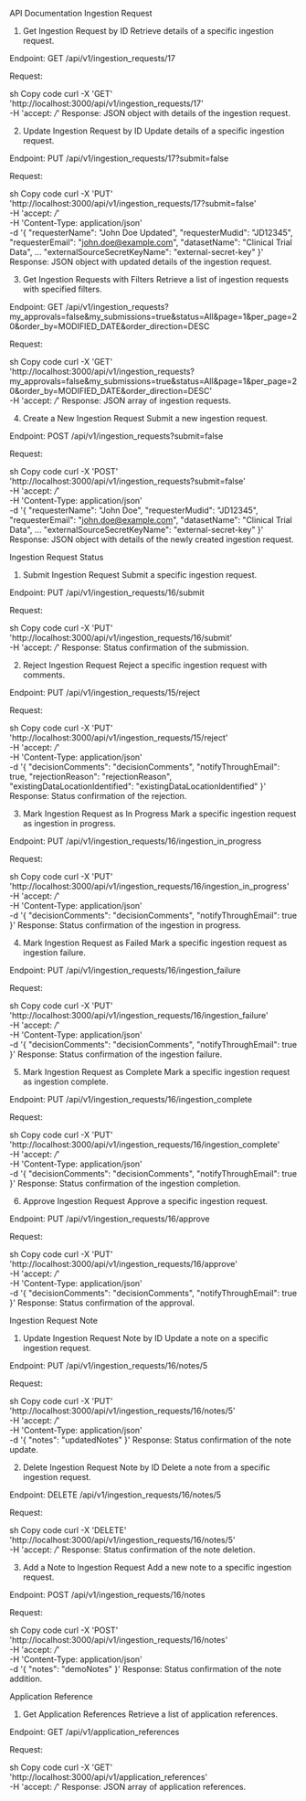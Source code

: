 API Documentation
Ingestion Request
1. Get Ingestion Request by ID
Retrieve details of a specific ingestion request.

Endpoint: GET /api/v1/ingestion_requests/17

Request:

sh
Copy code
curl -X 'GET' \
  'http://localhost:3000/api/v1/ingestion_requests/17' \
  -H 'accept: */*'
Response: JSON object with details of the ingestion request.

2. Update Ingestion Request by ID
Update details of a specific ingestion request.

Endpoint: PUT /api/v1/ingestion_requests/17?submit=false

Request:

sh
Copy code
curl -X 'PUT' \
  'http://localhost:3000/api/v1/ingestion_requests/17?submit=false' \
  -H 'accept: */*' \
  -H 'Content-Type: application/json' \
  -d '{
  "requesterName": "John Doe Updated",
  "requesterMudid": "JD12345",
  "requesterEmail": "john.doe@example.com",
  "datasetName": "Clinical Trial Data",
  ...
  "externalSourceSecretKeyName": "external-secret-key"
}'
Response: JSON object with updated details of the ingestion request.

3. Get Ingestion Requests with Filters
Retrieve a list of ingestion requests with specified filters.

Endpoint: GET /api/v1/ingestion_requests?my_approvals=false&my_submissions=true&status=All&page=1&per_page=20&order_by=MODIFIED_DATE&order_direction=DESC

Request:

sh
Copy code
curl -X 'GET' \
  'http://localhost:3000/api/v1/ingestion_requests?my_approvals=false&my_submissions=true&status=All&page=1&per_page=20&order_by=MODIFIED_DATE&order_direction=DESC' \
  -H 'accept: */*'
Response: JSON array of ingestion requests.

4. Create a New Ingestion Request
Submit a new ingestion request.

Endpoint: POST /api/v1/ingestion_requests?submit=false

Request:

sh
Copy code
curl -X 'POST' \
  'http://localhost:3000/api/v1/ingestion_requests?submit=false' \
  -H 'accept: */*' \
  -H 'Content-Type: application/json' \
  -d '{
  "requesterName": "John Doe",
  "requesterMudid": "JD12345",
  "requesterEmail": "john.doe@example.com",
  "datasetName": "Clinical Trial Data",
  ...
  "externalSourceSecretKeyName": "external-secret-key"
}'
Response: JSON object with details of the newly created ingestion request.

Ingestion Request Status
1. Submit Ingestion Request
Submit a specific ingestion request.

Endpoint: PUT /api/v1/ingestion_requests/16/submit

Request:

sh
Copy code
curl -X 'PUT' \
  'http://localhost:3000/api/v1/ingestion_requests/16/submit' \
  -H 'accept: */*'
Response: Status confirmation of the submission.

2. Reject Ingestion Request
Reject a specific ingestion request with comments.

Endpoint: PUT /api/v1/ingestion_requests/15/reject

Request:

sh
Copy code
curl -X 'PUT' \
  'http://localhost:3000/api/v1/ingestion_requests/15/reject' \
  -H 'accept: */*' \
  -H 'Content-Type: application/json' \
  -d '{
  "decisionComments": "decisionComments",
  "notifyThroughEmail": true,
  "rejectionReason": "rejectionReason",
  "existingDataLocationIdentified": "existingDataLocationIdentified"
}'
Response: Status confirmation of the rejection.

3. Mark Ingestion Request as In Progress
Mark a specific ingestion request as ingestion in progress.

Endpoint: PUT /api/v1/ingestion_requests/16/ingestion_in_progress

Request:

sh
Copy code
curl -X 'PUT' \
  'http://localhost:3000/api/v1/ingestion_requests/16/ingestion_in_progress' \
  -H 'accept: */*' \
  -H 'Content-Type: application/json' \
  -d '{
  "decisionComments": "decisionComments",
  "notifyThroughEmail": true
}'
Response: Status confirmation of the ingestion in progress.

4. Mark Ingestion Request as Failed
Mark a specific ingestion request as ingestion failure.

Endpoint: PUT /api/v1/ingestion_requests/16/ingestion_failure

Request:

sh
Copy code
curl -X 'PUT' \
  'http://localhost:3000/api/v1/ingestion_requests/16/ingestion_failure' \
  -H 'accept: */*' \
  -H 'Content-Type: application/json' \
  -d '{
  "decisionComments": "decisionComments",
  "notifyThroughEmail": true
}'
Response: Status confirmation of the ingestion failure.

5. Mark Ingestion Request as Complete
Mark a specific ingestion request as ingestion complete.

Endpoint: PUT /api/v1/ingestion_requests/16/ingestion_complete

Request:

sh
Copy code
curl -X 'PUT' \
  'http://localhost:3000/api/v1/ingestion_requests/16/ingestion_complete' \
  -H 'accept: */*' \
  -H 'Content-Type: application/json' \
  -d '{
  "decisionComments": "decisionComments",
  "notifyThroughEmail": true
}'
Response: Status confirmation of the ingestion completion.

6. Approve Ingestion Request
Approve a specific ingestion request.

Endpoint: PUT /api/v1/ingestion_requests/16/approve

Request:

sh
Copy code
curl -X 'PUT' \
  'http://localhost:3000/api/v1/ingestion_requests/16/approve' \
  -H 'accept: */*' \
  -H 'Content-Type: application/json' \
  -d '{
  "decisionComments": "decisionComments",
  "notifyThroughEmail": true
}'
Response: Status confirmation of the approval.

Ingestion Request Note
1. Update Ingestion Request Note by ID
Update a note on a specific ingestion request.

Endpoint: PUT /api/v1/ingestion_requests/16/notes/5

Request:

sh
Copy code
curl -X 'PUT' \
  'http://localhost:3000/api/v1/ingestion_requests/16/notes/5' \
  -H 'accept: */*' \
  -H 'Content-Type: application/json' \
  -d '{
  "notes": "updatedNotes"
}'
Response: Status confirmation of the note update.

2. Delete Ingestion Request Note by ID
Delete a note from a specific ingestion request.

Endpoint: DELETE /api/v1/ingestion_requests/16/notes/5

Request:

sh
Copy code
curl -X 'DELETE' \
  'http://localhost:3000/api/v1/ingestion_requests/16/notes/5' \
  -H 'accept: */*'
Response: Status confirmation of the note deletion.

3. Add a Note to Ingestion Request
Add a new note to a specific ingestion request.

Endpoint: POST /api/v1/ingestion_requests/16/notes

Request:

sh
Copy code
curl -X 'POST' \
  'http://localhost:3000/api/v1/ingestion_requests/16/notes' \
  -H 'accept: */*' \
  -H 'Content-Type: application/json' \
  -d '{
  "notes": "demoNotes"
}'
Response: Status confirmation of the note addition.

Application Reference
1. Get Application References
Retrieve a list of application references.

Endpoint: GET /api/v1/application_references

Request:

sh
Copy code
curl -X 'GET' \
  'http://localhost:3000/api/v1/application_references' \
  -H 'accept: */*'
Response: JSON array of application references.
